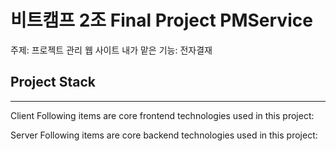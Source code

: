 # 비트캠프 2조 Final Project PMService

주제: 프로젝트 관리 웹 사이트
내가 맡은 기능: 전자결재

## Project Stack
-------
Client
Following items are core frontend technologies used in this project:

Server
Following items are core backend technologies used in this project:



